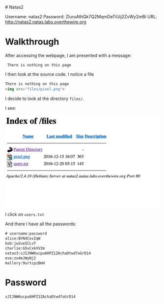 # Natas2

Username: natas2
Password: ZluruAthQk7Q2MqmDeTiUij2ZvWy2mBi
URL:      http://natas2.natas.labs.overthewire.org

# Walkthrough

After accessing the webpage, I am presented with a message:

```
 There is nothing on this page
```

I then look at the source code. I notice a file 

```html
There is nothing on this page
<img src="files/pixel.png">
```

I decide to look at the directory `files/`.

I see: 

![natas2](natas2.png)

I click on `users.txt`

And there I have all the passwords:

```
# username:password
alice:BYNdCesZqW
bob:jw2ueICLvT
charlie:G5vCxkVV3m
natas3:sJIJNW6ucpu6HPZ1ZAchaDtwd7oGrD14
eve:zo4mJWyNj2
mallory:9urtcpzBmH
```

# Password

`sJIJNW6ucpu6HPZ1ZAchaDtwd7oGrD14`
